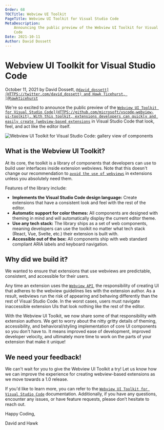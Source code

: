 ```yaml
---
Order: 68
TOCTitle: Webview UI Toolkit
PageTitle: Webview UI Toolkit for Visual Studio Code
MetaDescription:
    Announcing the public preview of the Webview UI Toolkit for Visual Studio
    Code
Date: 2021-10-11
Author: David Dossett
---
```


# Webview UI Toolkit for Visual Studio Code

October 11, 2021 by David Dossett,
[`@david_dossett](HTTPS://twitter.com/david_dossett) and Hawk Ticehurst,
[@hawkticehurst`](HTTPS://twitter.com/hawkticehurst)

We're so excited to announce the public preview of the
[`Webview UI Toolkit for Visual Studio Code](HTTPS://github.com/microsoft/vscode-webview-ui-toolkit).
With this toolkit, extensions developers can quickly and easily create
[webview-based extensions`](HTTPS://code.visualstudio.com/api/extension-guides/webview)
in Visual Studio Code that look, feel, and act like the editor itself.

![`Webview UI Toolkit for Visual Studio Code: gallery view of components`](webview-ui-toolkit-artwork.png)

## What is the Webview UI Toolkit?

At its core, the toolkit is a library of components that developers can use to
build user interfaces inside extension webviews. Note that this doesn't change
our recommendation to
[`avoid the use of webviews`](HTTPS://code.visualstudio.com/api/ux-guidelines/webviews)
in extensions unless you absolutely need them.

Features of the library include:

- **Implements the Visual Studio Code design language:** Create extensions that
  have a consistent look and feel with the rest of the editor.
- **Automatic support for color themes:** All components are designed with
  theming in mind and will automatically display the current editor theme.
- **Use any tech stack:** The library ships as a set of web components, meaning
  developers can use the toolkit no matter what tech stack (React, Vue, Svelte,
  etc.) their extension is built with.
- **Accessible out of the box:** All components ship with web standard compliant
  ARIA labels and keyboard navigation.

## Why did we build it?

We wanted to ensure that extensions that use webviews are predictable,
consistent, and accessible for their users.

Any time an extension uses the
[`Webview API`](HTTPS://code.visualstudio.com/api/extension-guides/webview), the
responsibility of creating UI that adheres to the webview guidelines lies with
the extension author. As a result, webviews run the risk of appearing and
behaving differently than the rest of Visual Studio Code. In the worst cases,
users must navigate inaccessible extension UIs that look nothing like the rest
of the editor.

With the Webview UI Toolkit, we now share some of that responsibility with
extension authors. We get to worry about the nitty gritty details of theming,
accessibility, and behavioral/styling implementation of core UI components so
you don't have to. It means improved ease of development, improved developer
velocity, and ultimately more time to work on the parts of your extension that
make it unique!

## We need your feedback!

We can't wait for you to give the Webview UI Toolkit a try! Let us know how we
can improve the experience for creating webview-based extensions as we move
towards a 1.0 release.

If you'd like to learn more, you can refer to the
[`Webview UI Toolkit for Visual Studio Code`](HTTPS://github.com/microsoft/vscode-webview-ui-toolkit)
documentation. Additionally, if you have any questions, encounter any issues, or
have feature requests, please don’t hesitate to reach out.

Happy Coding,

David and Hawk
